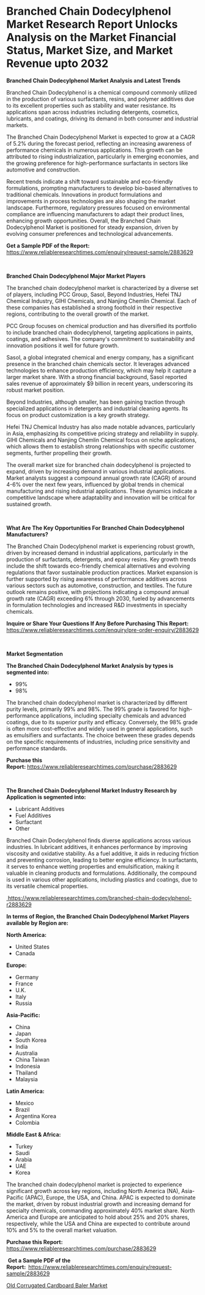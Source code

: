 <p><h1>Branched Chain Dodecylphenol Market Research Report Unlocks Analysis on the Market Financial Status, Market Size, and Market Revenue upto 2032</h1></p><p><strong>Branched Chain Dodecylphenol Market Analysis and Latest Trends</strong></p>
<p><p>Branched Chain Dodecylphenol is a chemical compound commonly utilized in the production of various surfactants, resins, and polymer additives due to its excellent properties such as stability and water resistance. Its applications span across industries including detergents, cosmetics, lubricants, and coatings, driving its demand in both consumer and industrial markets.</p><p>The Branched Chain Dodecylphenol Market is expected to grow at a CAGR of 5.2% during the forecast period, reflecting an increasing awareness of performance chemicals in numerous applications. This growth can be attributed to rising industrialization, particularly in emerging economies, and the growing preference for high-performance surfactants in sectors like automotive and construction. </p><p>Recent trends indicate a shift toward sustainable and eco-friendly formulations, prompting manufacturers to develop bio-based alternatives to traditional chemicals. Innovations in product formulations and improvements in process technologies are also shaping the market landscape. Furthermore, regulatory pressures focused on environmental compliance are influencing manufacturers to adapt their product lines, enhancing growth opportunities. Overall, the Branched Chain Dodecylphenol Market is positioned for steady expansion, driven by evolving consumer preferences and technological advancements.</p></p>
<p><strong>Get a Sample PDF of the Report:&nbsp;</strong> <a href="https://www.reliableresearchtimes.com/enquiry/request-sample/2883629?utm_campaign=2007&utm_medium=2&utm_source=Github&utm_content=ia&utm_term=13032025&utm_id=branched-chain-dodecylphenol">https://www.reliableresearchtimes.com/enquiry/request-sample/2883629</a></p>
<p>&nbsp;</p>
<p><strong>Branched Chain Dodecylphenol Major Market Players</strong></p>
<p><p>The branched chain dodecylphenol market is characterized by a diverse set of players, including PCC Group, Sasol, Beyond Industries, Hefei TNJ Chemical Industry, GIHI Chemicals, and Nanjing Chemlin Chemical. Each of these companies has established a strong foothold in their respective regions, contributing to the overall growth of the market.</p><p>PCC Group focuses on chemical production and has diversified its portfolio to include branched chain dodecylphenol, targeting applications in paints, coatings, and adhesives. The company's commitment to sustainability and innovation positions it well for future growth.</p><p>Sasol, a global integrated chemical and energy company, has a significant presence in the branched chain chemicals sector. It leverages advanced technologies to enhance production efficiency, which may help it capture a larger market share. With a strong financial background, Sasol reported sales revenue of approximately $9 billion in recent years, underscoring its robust market position.</p><p>Beyond Industries, although smaller, has been gaining traction through specialized applications in detergents and industrial cleaning agents. Its focus on product customization is a key growth strategy.</p><p>Hefei TNJ Chemical Industry has also made notable advances, particularly in Asia, emphasizing its competitive pricing strategy and reliability in supply. GIHI Chemicals and Nanjing Chemlin Chemical focus on niche applications, which allows them to establish strong relationships with specific customer segments, further propelling their growth.</p><p>The overall market size for branched chain dodecylphenol is projected to expand, driven by increasing demand in various industrial applications. Market analysts suggest a compound annual growth rate (CAGR) of around 4-6% over the next few years, influenced by global trends in chemical manufacturing and rising industrial applications. These dynamics indicate a competitive landscape where adaptability and innovation will be critical for sustained growth.</p></p>
<p>&nbsp;</p>
<p><strong>What Are The Key Opportunities For Branched Chain Dodecylphenol Manufacturers?</strong></p>
<p><p>The Branched Chain Dodecylphenol market is experiencing robust growth, driven by increased demand in industrial applications, particularly in the production of surfactants, detergents, and epoxy resins. Key growth trends include the shift towards eco-friendly chemical alternatives and evolving regulations that favor sustainable production practices. Market expansion is further supported by rising awareness of performance additives across various sectors such as automotive, construction, and textiles. The future outlook remains positive, with projections indicating a compound annual growth rate (CAGR) exceeding 6% through 2030, fueled by advancements in formulation technologies and increased R&D investments in specialty chemicals.</p></p>
<p><strong>Inquire or Share Your Questions If Any Before Purchasing This Report:</strong> <a href="https://www.reliableresearchtimes.com/enquiry/pre-order-enquiry/2883629?utm_campaign=2007&utm_medium=2&utm_source=Github&utm_content=ia&utm_term=13032025&utm_id=branched-chain-dodecylphenol">https://www.reliableresearchtimes.com/enquiry/pre-order-enquiry/2883629</a></p>
<p>&nbsp;</p>
<p><strong>Market Segmentation</strong></p>
<p><strong>The Branched Chain Dodecylphenol Market Analysis by types is segmented into:</strong></p>
<p><ul><li>99%</li><li>98%</li></ul></p>
<p><p>The branched chain dodecylphenol market is characterized by different purity levels, primarily 99% and 98%. The 99% grade is favored for high-performance applications, including specialty chemicals and advanced coatings, due to its superior purity and efficacy. Conversely, the 98% grade is often more cost-effective and widely used in general applications, such as emulsifiers and surfactants. The choice between these grades depends on the specific requirements of industries, including price sensitivity and performance standards.</p></p>
<p><strong>Purchase this Report:&nbsp;</strong><a href="https://www.reliableresearchtimes.com/purchase/2883629?utm_campaign=2007&utm_medium=2&utm_source=Github&utm_content=ia&utm_term=13032025&utm_id=branched-chain-dodecylphenol">https://www.reliableresearchtimes.com/purchase/2883629</a></p>
<p>&nbsp;</p>
<p><strong>The Branched Chain Dodecylphenol Market Industry Research by Application is segmented into:</strong></p>
<p><ul><li>Lubricant Additives</li><li>Fuel Additives</li><li>Surfactant</li><li>Other</li></ul></p>
<p><p>Branched Chain Dodecylphenol finds diverse applications across various industries. In lubricant additives, it enhances performance by improving viscosity and oxidative stability. As a fuel additive, it aids in reducing friction and preventing corrosion, leading to better engine efficiency. In surfactants, it serves to enhance wetting properties and emulsification, making it valuable in cleaning products and formulations. Additionally, the compound is used in various other applications, including plastics and coatings, due to its versatile chemical properties.</p></p>
<p><a href="https://www.reliableresearchtimes.com/branched-chain-dodecylphenol-r2883629?utm_campaign=2007&utm_medium=2&utm_source=Github&utm_content=ia&utm_term=13032025&utm_id=branched-chain-dodecylphenol">&nbsp;https://www.reliableresearchtimes.com/branched-chain-dodecylphenol-r2883629</a></p>
<p><strong>In terms of Region, the Branched Chain Dodecylphenol Market Players available by Region are:</strong></p>
<p>
    <p> <strong> North America: </strong>
        <ul>
            <li>United States</li>
            <li>Canada</li>
        </ul>
        </p> 
    <p> <strong> Europe: </strong>
        <ul>
            <li>Germany</li>
            <li>France</li>
            <li>U.K.</li>
            <li>Italy</li>
            <li>Russia</li>
        </ul>
        </p> 
    <p> <strong> Asia-Pacific: </strong>
        <ul>
            <li>China</li>
            <li>Japan</li>
            <li>South Korea</li>
            <li>India</li>
            <li>Australia</li>
            <li>China Taiwan</li>
            <li>Indonesia</li>
            <li>Thailand</li>
            <li>Malaysia</li>
        </ul>
        </p> 
    <p> <strong> Latin America: </strong>
        <ul>
            <li>Mexico</li>
            <li>Brazil</li>
            <li>Argentina Korea</li>
            <li>Colombia</li>
        </ul>
        </p> 
    <p> <strong> Middle East & Africa: </strong>
        <ul>
            <li>Turkey</li>
            <li>Saudi</li>
            <li>Arabia</li>
            <li>UAE</li>
            <li>Korea</li>
        </ul>
    </p>
    </p>
<p><p>The branched chain dodecylphenol market is projected to experience significant growth across key regions, including North America (NA), Asia-Pacific (APAC), Europe, the USA, and China. APAC is expected to dominate the market, driven by robust industrial growth and increasing demand for specialty chemicals, commanding approximately 40% market share. North America and Europe are anticipated to hold about 25% and 20% shares, respectively, while the USA and China are expected to contribute around 10% and 5% to the overall market valuation.</p></p>
<p><strong>Purchase this Report: </strong><a href="https://www.reliableresearchtimes.com/purchase/2883629?utm_campaign=2007&utm_medium=2&utm_source=Github&utm_content=ia&utm_term=13032025&utm_id=branched-chain-dodecylphenol">https://www.reliableresearchtimes.com/purchase/2883629</a></p>
<p>&nbsp;<strong>Get a Sample PDF of the Report:&nbsp;&nbsp;</strong><a href="https://www.reliableresearchtimes.com/enquiry/request-sample/2883629?utm_campaign=2007&utm_medium=2&utm_source=Github&utm_content=ia&utm_term=13032025&utm_id=branched-chain-dodecylphenol">https://www.reliableresearchtimes.com/enquiry/request-sample/2883629</a></p>
<p><strong></strong></p>
<p><p><a href="https://github.com/angelajermaine/Market-Research-Report-List-6/blob/main/old-corrugated-cardboard-baler-market.md?utm_campaign=2007&utm_medium=2&utm_source=Github&utm_content=ia&utm_term=13032025&utm_id=branched-chain-dodecylphenol">Old Corrugated Cardboard Baler Market</a></p></p>